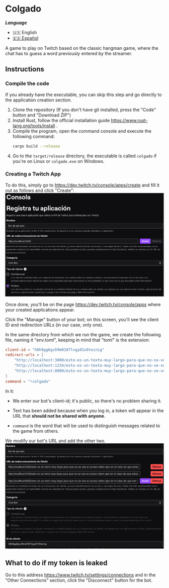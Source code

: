 # Colgado

***Language***
- 🇺🇸 English
- [🇪🇸 Español](./README.es.md)

A game to play on Twitch based on the classic hangman game, where the chat has to guess a word previously entered by the streamer.

## Instructions
### Compile the code
If you already have the executable, you can skip this step and go directly to the application creation section.
1. Clone the repository (If you don't have git installed, press the "Code" button and "Download ZIP")
2. Install Rust, follow the official installation guide https://www.rust-lang.org/tools/install .
3. Compile the program, open the command console and execute the following command:
    ```bash
    cargo build --release
    ```
4. Go to the `target/release` directory, the executable is called `colgado` if you're on Linux or `colgado.exe` on Windows.

### Creating a Twitch App

To do this, simply go to https://dev.twitch.tv/console/apps/create and fill it out as follows and click "Create":
![app-reg](./assets/reg_app.png)

Once done, you'll be on the page https://dev.twitch.tv/console/apps where your created applications appear.

Click the "Manage" button of your bot; on this screen, you'll see the client ID and redirection URLs (in our case, only one).

In the same directory from which we run the game, we create the following file, naming it "env.toml", keeping in mind that "toml" is the extension:

```toml
client-id = "h8h9gg6gu59m0187lvgy01x6teinig"
redirect-urls = [
    "http://localhost:3000/esto-es-un-texto-muy-largo-para-que-no-se-vea-el-access-token-que-en-el-caso-de-que-estes-enseñando-el-navegador-en-directo-seria-un-gran-problema-por-favor-ten-cuidado",
    "http://localhost:1234/esto-es-un-texto-muy-largo-para-que-no-se-vea-el-access-token-que-en-el-caso-de-que-estes-enseñando-el-navegador-en-directo-seria-un-gran-problema-por-favor-ten-cuidado",
    "http://localhost:8000/esto-es-un-texto-muy-largo-para-que-no-se-vea-el-access-token-que-en-el-caso-de-que-estes-enseñando-el-navegador-en-directo-seria-un-gran-problema-por-favor-ten-cuidado",
]
command = "!colgado"
```
In it:

- We enter our bot's client-id; it's public, so there's no problem sharing it.

- Text has been added because when you log in, a token will appear in the URL that **should not be shared with anyone**.

- `command` is the word that will be used to distinguish messages related to the game from others.

We modify our bot's URL and add the other two.
![edit-bot](./assets/editando_bot.png)

## What to do if my token is leaked

Go to this address https://www.twitch.tv/settings/connections and in the "Other Connections" section, click the "Disconnect" button for the bot.
